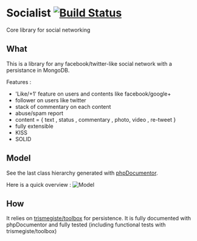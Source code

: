 # Socialist [![Build Status](https://travis-ci.org/Trismegiste/Socialist.svg?branch=master)](https://travis-ci.org/Trismegiste/Socialist)
Core library for social networking

## What
This is a library for any facebook/twitter-like social network with a persistance in MongoDB.

Features :

* 'Like/+1' feature on users and contents like facebook/google+
* follower on users like twitter
* stack of commentary on each content
* abuse/spam report
* content = { text , status , commentary , photo, video , re-tweet }
* fully extensible
* KISS
* SOLID

## Model
See the last class hierarchy generated with [phpDocumentor][3].

Here is a quick overview :
![Model](/doc/model.png)

## How 
It relies on [trismegiste/toolbox][1] for persistence. It is fully documented with phpDocumentor and
fully tested (including functional tests with trismegiste/toolbox)


[1]: https://github.com/Trismegiste/toolbox
[3]: http://phpdoc.org/docs/latest/getting-started/installing.html#phar
